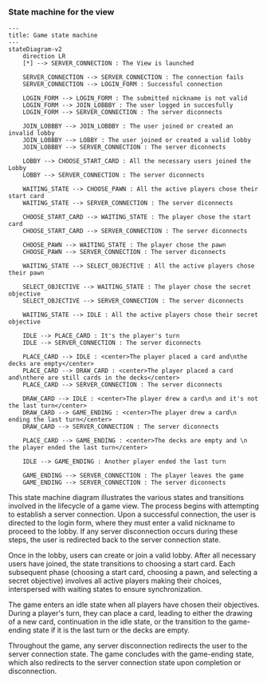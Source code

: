 ### State machine for the view

```mermaid
---
title: Game state machine
---
stateDiagram-v2
    direction LR
    [*] --> SERVER_CONNECTION : The View is launched

    SERVER_CONNECTION --> SERVER_CONNECTION : The connection fails
    SERVER_CONNECTION --> LOGIN_FORM : Successful connection

    LOGIN_FORM --> LOGIN_FORM : The submitted nickname is not valid
    LOGIN_FORM --> JOIN_LOBBBY : The user logged in succesfully
    LOGIN_FORM --> SERVER_CONNECTION : The server diconnects

    JOIN_LOBBBY --> JOIN_LOBBBY : The user joined or created an invalid lobby
    JOIN_LOBBBY --> LOBBY : The user joined or created a valid lobby
    JOIN_LOBBBY --> SERVER_CONNECTION : The server diconnects

    LOBBY --> CHOOSE_START_CARD : All the necessary users joined the Lobby
    LOBBY --> SERVER_CONNECTION : The server diconnects

    WAITING_STATE --> CHOOSE_PAWN : All the active players chose their start card
    WAITING_STATE --> SERVER_CONNECTION : The server diconnects

    CHOOSE_START_CARD --> WAITING_STATE : The player chose the start card
    CHOOSE_START_CARD --> SERVER_CONNECTION : The server diconnects

    CHOOSE_PAWN --> WAITING_STATE : The player chose the pawn
    CHOOSE_PAWN --> SERVER_CONNECTION : The server diconnects

    WAITING_STATE --> SELECT_OBJECTIVE : All the active players chose their pawn

    SELECT_OBJECTIVE --> WAITING_STATE : The player chose the secret objective
    SELECT_OBJECTIVE --> SERVER_CONNECTION : The server diconnects

    WAITING_STATE --> IDLE : All the active players chose their secret objective

    IDLE --> PLACE_CARD : It's the player's turn
    IDLE --> SERVER_CONNECTION : The server diconnects

    PLACE_CARD --> IDLE : <center>The player placed a card and\nthe decks are empty</center>
    PLACE_CARD --> DRAW_CARD : <center>The player placed a card and\nthere are still cards in the decks</center>
    PLACE_CARD --> SERVER_CONNECTION : The server diconnects

    DRAW_CARD --> IDLE : <center>The player drew a card\n and it's not the last turn</center>
    DRAW_CARD --> GAME_ENDING : <center>The player drew a card\n ending the last turn</center>
    DRAW_CARD --> SERVER_CONNECTION : The server diconnects

    PLACE_CARD --> GAME_ENDING : <center>The decks are empty and \n the player ended the last turn</center>

    IDLE --> GAME_ENDING : Another player ended the last turn

    GAME_ENDING --> SERVER_CONNECTION : The player leaves the game
    GAME_ENDING --> SERVER_CONNECTION : The server diconnects
```

This state machine diagram illustrates the various states and transitions involved in the lifecycle of a game view. The process begins with attempting to establish a server connection. Upon a successful connection, the user is directed to the login form, where they must enter a valid nickname to proceed to the lobby. If any server disconnection occurs during these steps, the user is redirected back to the server connection state.

Once in the lobby, users can create or join a valid lobby. After all necessary users have joined, the state transitions to choosing a start card. Each subsequent phase (choosing a start card, choosing a pawn, and selecting a secret objective) involves all active players making their choices, interspersed with waiting states to ensure synchronization.

The game enters an idle state when all players have chosen their objectives. During a player's turn, they can place a card, leading to either the drawing of a new card, continuation in the idle state, or the transition to the game-ending state if it is the last turn or the decks are empty.

Throughout the game, any server disconnection redirects the user to the server connection state. The game concludes with the game-ending state, which also redirects to the server connection state upon completion or disconnection.

